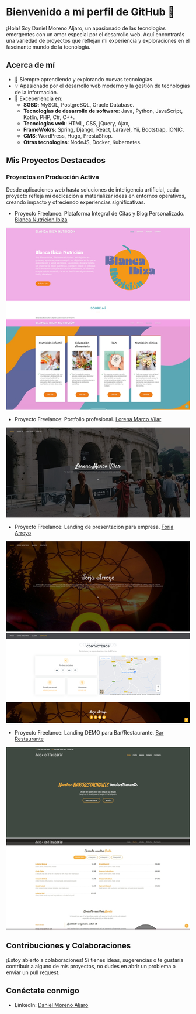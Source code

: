 
# Bienvenido a mi perfil de GitHub 👋

¡Hola! Soy Daniel Moreno Aljaro, un apasionado de las tecnologias emergentes con un amor especial por el desarrollo web. Aquí encontrarás una variedad de proyectos que reflejan mi experiencia y exploraciones en el fascinante mundo de la tecnología.

## Acerca de mí
<!-- 
- 🚀 Actualmente trabajando en [Tu Empresa o Proyecto Actual] -->
- 🌱 Siempre aprendiendo y explorando nuevas tecnologías
- 💡 Apasionado por el desarrollo web moderno y  la gestión de tecnologías de la información.
- 🚀 Exceperiencia en:
    - **SGBD**: MySQL, PostgreSQL, Oracle Database.
    - **Tecnologías de desarrollo de software**: Java, Python, JavaScript, Kotlin, PHP, C#, C++.
    - **Tecnologías web**: HTML, CSS, jQuery, Ajax, 
    - **FrameWokrs**: Spring, Django, React, Laravel, Yii, Bootstrap, IONIC.
    - **CMS**: WordPress, Hugo, PrestaShop.
    - **Otras tecnologias**: NodeJS, Docker, Kubernetes.

## Mis Proyectos Destacados

### Proyectos en Producción Activa
Desde aplicaciones web hasta soluciones de inteligencia artificial, cada proyecto refleja mi dedicación a materializar ideas en entornos operativos, creando impacto y ofreciendo experiencias significativas.

- Proyecto Freelance: Plataforma Integral de Citas y Blog Personalizado. [Blanca Nutricion Ibiza](https://blancaibizanutricion.com/) 

![Blanca Nutricion Ibiza](/assets/img/banner_bin.jpg) ![Blanca Nutricion Ibiza](/assets/img/banner_bin2.jpg)

- Proyecto Freelance: Portfolio profesional. [Lorena Marco Vilar](https://danielm0reno.github.io/WebTheme-Portfolio_LorenaMarcoVilar/)

![Lorena Marco Vilar](/assets/img/Portfolio_banner_LMV.jpg)

- Proyecto Freelance: Landing de presentacion para empresa. [Forja Arroyo](https://forjaarroyo.es/)

![Forja Arroyo](/assets/img/banner_forja1.jpg) ![Forja Arroyo](/assets/img/banner_forja2.jpg)

- Proyecto Freelance: Landing DEMO para Bar/Restaurante. [Bar Restaurante](https://danielm0reno.github.io/WebTheme-Restaurant)

![Bar Restaurante](/assets/img/Banner_restaurant.jpg) ![Bar Restaurante](/assets/img/Banner_restaurant2.jpg)

## Contribuciones y Colaboraciones

¡Estoy abierto a colaboraciones! Si tienes ideas, sugerencias o te gustaría contribuir a alguno de mis proyectos, no dudes en abrir un problema o enviar un pull request.

## Conéctate conmigo

- LinkedIn: [Daniel Moreno Aljaro](https://www.linkedin.com/in/daniel-moreno-aljaro-294aa2282/)
